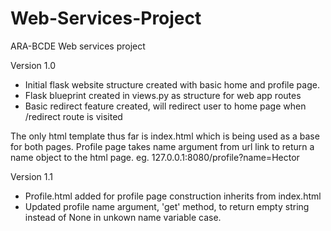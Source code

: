 # Web-Services-Project
ARA-BCDE Web services project

Version 1.0
- Initial flask website structure created with basic home and profile page.
- Flask blueprint created in views.py as structure for web app routes
- Basic redirect feature created, will redirect user to home page when /redirect route is visited

The only html template thus far is index.html which is being used as a base for both pages.
Profile page takes name argument from url link to return a name object to the html page.
  eg. 127.0.0.1:8080/profile?name=Hector

Version 1.1
- Profile.html added for profile page construction inherits from index.html
- Updated profile name argument, 'get' method, to return empty string instead of None in unkown name variable case.
